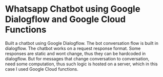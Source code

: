 <h1>Whatsapp Chatbot using Google Dialogflow and Google Cloud Functions</h1>

Built a chatbot using Google Dialogflow. The bot conversation flow is built in dialogflow. 
The chatbot works on a request response format. Some responses are static and wont change, thus they can be hardcoded in dialogflow. But for messages that change conversation to conversation, need some computation, thus such logic is hosted on a server, which in this case I used Google Cloud functions.

